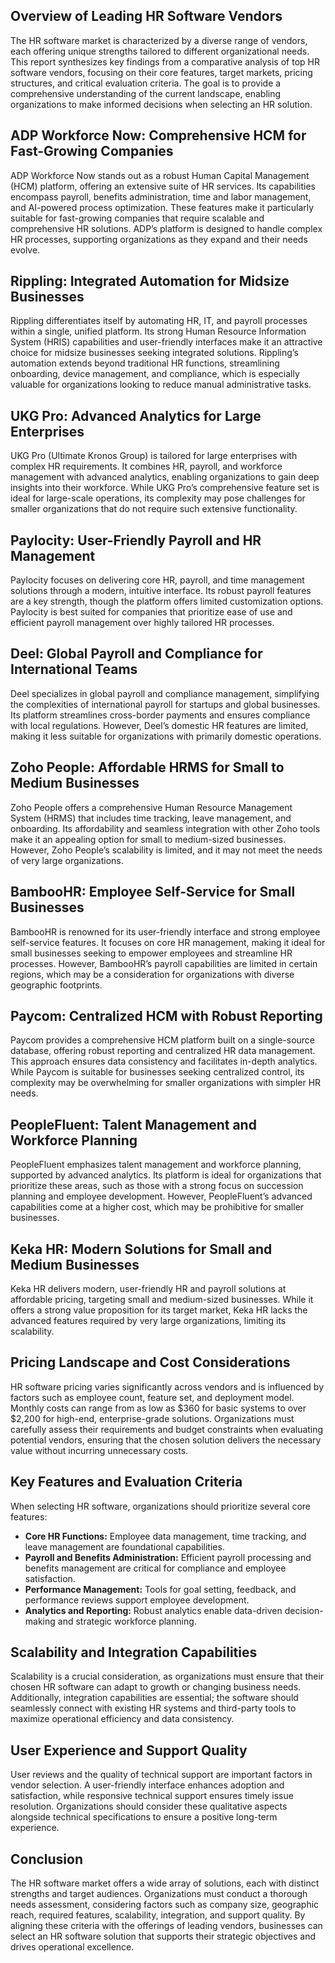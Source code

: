 ## Overview of Leading HR Software Vendors

The HR software market is characterized by a diverse range of vendors, each offering unique strengths tailored to different organizational needs. This report synthesizes key findings from a comparative analysis of top HR software vendors, focusing on their core features, target markets, pricing structures, and critical evaluation criteria. The goal is to provide a comprehensive understanding of the current landscape, enabling organizations to make informed decisions when selecting an HR solution.

## ADP Workforce Now: Comprehensive HCM for Fast-Growing Companies

ADP Workforce Now stands out as a robust Human Capital Management (HCM) platform, offering an extensive suite of HR services. Its capabilities encompass payroll, benefits administration, time and labor management, and AI-powered process optimization. These features make it particularly suitable for fast-growing companies that require scalable and comprehensive HR solutions. ADP’s platform is designed to handle complex HR processes, supporting organizations as they expand and their needs evolve.

## Rippling: Integrated Automation for Midsize Businesses

Rippling differentiates itself by automating HR, IT, and payroll processes within a single, unified platform. Its strong Human Resource Information System (HRIS) capabilities and user-friendly interfaces make it an attractive choice for midsize businesses seeking integrated solutions. Rippling’s automation extends beyond traditional HR functions, streamlining onboarding, device management, and compliance, which is especially valuable for organizations looking to reduce manual administrative tasks.

## UKG Pro: Advanced Analytics for Large Enterprises

UKG Pro (Ultimate Kronos Group) is tailored for large enterprises with complex HR requirements. It combines HR, payroll, and workforce management with advanced analytics, enabling organizations to gain deep insights into their workforce. While UKG Pro’s comprehensive feature set is ideal for large-scale operations, its complexity may pose challenges for smaller organizations that do not require such extensive functionality.

## Paylocity: User-Friendly Payroll and HR Management

Paylocity focuses on delivering core HR, payroll, and time management solutions through a modern, intuitive interface. Its robust payroll features are a key strength, though the platform offers limited customization options. Paylocity is best suited for companies that prioritize ease of use and efficient payroll management over highly tailored HR processes.

## Deel: Global Payroll and Compliance for International Teams

Deel specializes in global payroll and compliance management, simplifying the complexities of international payroll for startups and global businesses. Its platform streamlines cross-border payments and ensures compliance with local regulations. However, Deel’s domestic HR features are limited, making it less suitable for organizations with primarily domestic operations.

## Zoho People: Affordable HRMS for Small to Medium Businesses

Zoho People offers a comprehensive Human Resource Management System (HRMS) that includes time tracking, leave management, and onboarding. Its affordability and seamless integration with other Zoho tools make it an appealing option for small to medium-sized businesses. However, Zoho People’s scalability is limited, and it may not meet the needs of very large organizations.

## BambooHR: Employee Self-Service for Small Businesses

BambooHR is renowned for its user-friendly interface and strong employee self-service features. It focuses on core HR management, making it ideal for small businesses seeking to empower employees and streamline HR processes. However, BambooHR’s payroll capabilities are limited in certain regions, which may be a consideration for organizations with diverse geographic footprints.

## Paycom: Centralized HCM with Robust Reporting

Paycom provides a comprehensive HCM platform built on a single-source database, offering robust reporting and centralized HR data management. This approach ensures data consistency and facilitates in-depth analytics. While Paycom is suitable for businesses seeking centralized control, its complexity may be overwhelming for smaller organizations with simpler HR needs.

## PeopleFluent: Talent Management and Workforce Planning

PeopleFluent emphasizes talent management and workforce planning, supported by advanced analytics. Its platform is ideal for organizations that prioritize these areas, such as those with a strong focus on succession planning and employee development. However, PeopleFluent’s advanced capabilities come at a higher cost, which may be prohibitive for smaller businesses.

## Keka HR: Modern Solutions for Small and Medium Businesses

Keka HR delivers modern, user-friendly HR and payroll solutions at affordable pricing, targeting small and medium-sized businesses. While it offers a strong value proposition for its target market, Keka HR lacks the advanced features required by very large organizations, limiting its scalability.

## Pricing Landscape and Cost Considerations

HR software pricing varies significantly across vendors and is influenced by factors such as employee count, feature set, and deployment model. Monthly costs can range from as low as $360 for basic systems to over $2,200 for high-end, enterprise-grade solutions. Organizations must carefully assess their requirements and budget constraints when evaluating potential vendors, ensuring that the chosen solution delivers the necessary value without incurring unnecessary costs.

## Key Features and Evaluation Criteria

When selecting HR software, organizations should prioritize several core features:
- **Core HR Functions:** Employee data management, time tracking, and leave management are foundational capabilities.
- **Payroll and Benefits Administration:** Efficient payroll processing and benefits management are critical for compliance and employee satisfaction.
- **Performance Management:** Tools for goal setting, feedback, and performance reviews support employee development.
- **Analytics and Reporting:** Robust analytics enable data-driven decision-making and strategic workforce planning.

## Scalability and Integration Capabilities

Scalability is a crucial consideration, as organizations must ensure that their chosen HR software can adapt to growth or changing business needs. Additionally, integration capabilities are essential; the software should seamlessly connect with existing HR systems and third-party tools to maximize operational efficiency and data consistency.

## User Experience and Support Quality

User reviews and the quality of technical support are important factors in vendor selection. A user-friendly interface enhances adoption and satisfaction, while responsive technical support ensures timely issue resolution. Organizations should consider these qualitative aspects alongside technical specifications to ensure a positive long-term experience.

## Conclusion

The HR software market offers a wide array of solutions, each with distinct strengths and target audiences. Organizations must conduct a thorough needs assessment, considering factors such as company size, geographic reach, required features, scalability, integration, and support quality. By aligning these criteria with the offerings of leading vendors, businesses can select an HR software solution that supports their strategic objectives and drives operational excellence.